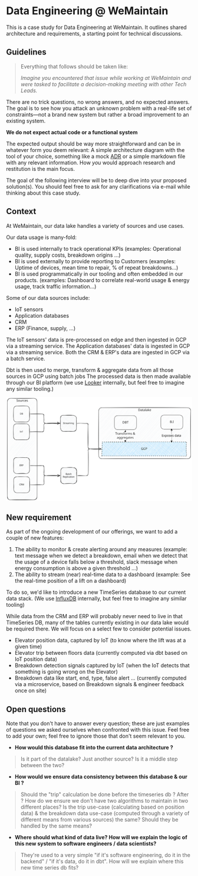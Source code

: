 # Data Engineering @ WeMaintain

This is a case study for Data Engineering at WeMaintain. It outlines shared architecture and requirements, a starting point for technical discussions.

## Guidelines
> Everything that follows should be taken like:
> 
> *Imagine you encountered that issue while working at WeMaintain and were tasked to facilitate a decision-making meeting with other Tech Leads.*


There are no trick questions, no wrong answers, and no expected answers. The goal is to see how you attack an unknown problem with a real-life set of constraints—not a brand new system but rather a broad improvement to an existing system. 

__We do not expect actual code or a functional system__

The expected output should be way more straightforward and can be in whatever form you deem relevant: 
A simple architecture diagram with the tool of your choice, something like a mock [ADR](https://github.com/joelparkerhenderson/architecture-decision-record) or a simple markdown file with any relevant information. How *you* would approach research and restitution is the main focus. 

The goal of the following interview will be to deep dive into your proposed solution(s). 
You should feel free to ask for any clarifications via e-mail while thinking about this case study.

## Context
At WeMaintain, our data lake handles a variety of sources and use cases.

Our data usage is many-fold:
- BI is used internally to track operational KPIs (examples: Operational quality, supply costs, breakdown origins ...)
- BI is used externally to provide reporting to Customers (examples: Uptime of devices, mean time to repair, % of repeat breakdowns...)
- BI is used programmatically in our tooling and often embedded in our products. (examples: Dashboard to correlate real-world usage & energy usage, track traffic information...)


Some of our data sources include:
- IoT sensors
- Application databases
- CRM
- ERP (Finance, supply, ...)

The IoT sensors' data is pre-processed on edge and then ingested in GCP via a streaming service.
The Application databases' data is ingested in GCP via a streaming service.
Both the CRM & ERP's data are ingested in GCP via a batch service.

Dbt is then used to merge, transform & aggregate data from all those sources in GCP using batch jobs
The processed data is then made available through our BI platform (we use [Looker](https://cloud.google.com/looker?hl=en) internally, but feel free to imagine any similar tooling.)

![diagram](./arch-diag.svg)

## New requirement
As part of the ongoing development of our offerings, we want to add a couple of new features:
1. The ability to monitor & create alerting around any measures (example: text message when we detect a breakdown, email when we detect that the usage of a device falls below a threshold, slack message when energy consumption is above a given threshold ...)
2. The ability to stream (near) real-time data to a dashboard (example: See the real-time position of a lift on a dashboard)

To do so, we'd like to introduce a new TimeSeries database to our current data stack. (We use [InfluxDB](https://www.influxdata.com/) internally, but feel free to imagine any similar tooling)

While data from the CRM and ERP will probably never need to live in that TimeSeries DB, many of the tables currently existing in our data lake would be required there. We will focus on a select few to consider potential issues.

- Elevator position data, captured by IoT (to know where the lift was at a given time)
- Elevator trip between floors data (currently computed via dbt based on IoT position data)
- Breakdown detection signals captured by IoT (when the IoT detects that something is going wrong on the Elevator)
- Breakdown data like start, end, type, false alert ... (currently computed via a microservice, based on Breakdown signals & engineer feedback once on site)

## Open questions
Note that you don't have to answer every question; these are just examples of questions we asked ourselves when confronted with this issue. Feel free to add your own; feel free to ignore those that don't seem relevant to you.

- **How would this database fit into the current data architecture ?**
> Is it part of the datalake? Just another source? Is it a middle step between the two?

- **How would we ensure data consistency between this database & our BI ?**
> Should the "trip" calculation be done before the timeseries db ? After ? How do we ensure we don't have two algorithms to maintain in two different places?
> Is the trip use-case (calculating based on position data) & the breakdown data use-case (computed through a variety of different means from various sources) the same? Should they be handled by the same means?

- **Where should what kind of data live? How will we explain the logic of this new system to software engineers / data scientists?**
> They're used to a very simple "if it's software engineering, do it in the backend" / "if it's data, do it in dbt". How will we explain where this new time series db fits?
  

